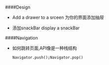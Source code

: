 ####Design
- Add a drawer to a srceen 为你的界面添加抽屉
	
- 添加snackBar display a snackBar

####Navigation
- 如何跳转页面,API像是一种栈结构

  `Navigator.push();Navigator.pop()`